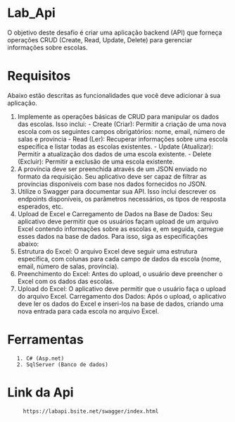 # Lab_Api
O objetivo deste desafio é criar uma aplicação backend (API) que forneça operações CRUD (Create, Read, Update, Delete) para gerenciar informações sobre escolas.

# Requisitos
Abaixo estão descritas as funcionalidades que você deve adicionar à sua aplicação.

1. Implemente as operações básicas de CRUD para manipular os dados das escolas. Isso inclui:
       - Create (Criar): Permitir a criação de uma nova escola com os seguintes campos obrigatórios: nome, email, número de salas e província
       - Read (Ler): Recuperar informações sobre uma escola específica e listar todas as escolas existentes.
       - Update (Atualizar): Permitir a atualização dos dados de uma escola existente.
       - Delete (Excluir): Permitir a exclusão de uma escola existente.
2. A província deve ser preenchida através de um JSON enviado no formato da requisição. Seu aplicativo deve ser capaz de filtrar as províncias disponíveis com base nos dados fornecidos no JSON.
3. Utilize o Swagger para documentar sua API. Isso inclui descrever os endpoints disponíveis, os parâmetros necessários, os tipos de resposta esperados, etc.
4. Upload de Excel e Carregamento de Dados na Base de Dados: Seu aplicativo deve permitir que os usuários façam upload de um arquivo Excel contendo informações sobre as escolas e, em seguida, carregue esses dados na base de dados. Para isso, siga as especificações abaixo:
5. Estrutura do Excel: O arquivo Excel deve seguir uma estrutura específica, com colunas para cada campo de dados da escola (nome, email, número de salas, província).
6. Preenchimento do Excel: Antes do upload, o usuário deve preencher o Excel com os dados das escolas.
7. Upload do Excel: O aplicativo deve permitir que o usuário faça o upload do arquivo Excel. Carregamento dos Dados: Após o upload, o aplicativo deve ler os dados do Excel e inseri-los na base de dados, criando uma nova entrada para cada escola no arquivo Excel.

# Ferramentas
       1. C# (Asp.net)
       2. SqlServer (Banco de dados)

# Link da Api
         https://labapi.bsite.net/swagger/index.html

